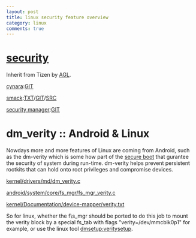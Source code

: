 ```yaml
---
layout: post
title: linux security feature overview
category: linux
comments: true
---
```

# [security](https://wiki.tizen.org/wiki/Security)
  Inherit from Tizen by [AGL](https://www.automotivelinux.org/).

  [cynara](https://wiki.tizen.org/wiki/Security:Cynara):[GIT](https://github.com/Samsung/cynara)

  [smack](https://wiki.tizen.org/wiki/Security/Smack):[TXT](http://lxr.free-electrons.com/source/Documentation/security/Smack.txt?v=3.18)/[GIT](https://github.com/smack-team/smack)/[SRC](http://lxr.free-electrons.com/source/security/smack/?v=3.18)

  [security manager](https://wiki.tizen.org/wiki/Security/Tizen_3.X_Security_Manager):[GIT](https://github.com/Samsung/security-manager)

# dm_verity :: Android & Linux

  Nowdays more and more features of Linux are coming from Android, such as the dm-verity which is some how part of the [secure boot](https://source.android.com/security/verifiedboot/) that gurantee the security of system during run-time. dm-verity helps prevent persistent rootkits that can hold onto root privileges and compromise devices.


  [kernel/drivers/md/dm\_verity.c](http://lxr.free-electrons.com/source/drivers/md/dm-verity.c?v=3.18)

  [android/system/core/fs\_mgr/fs\_mgr\_verity.c](https://android.googlesource.com/platform/system/core/+/android-5.0.0_r2/fs_mgr/fs_mgr_verity.c)

  [kernel/Documentation/device-mapper/verity.txt](https://www.kernel.org/doc/Documentation/device-mapper/verity.txt)

  So for linux, whether the f\s_mgr should be ported to do this job to mount the verity block by a special fs_tab with flags "verity=/dev/mmcblk0p1" for example, or use the linux tool [dmsetup:veritysetup](https://gitlab.com/cryptsetup/cryptsetup/wikis/DMVerity).

